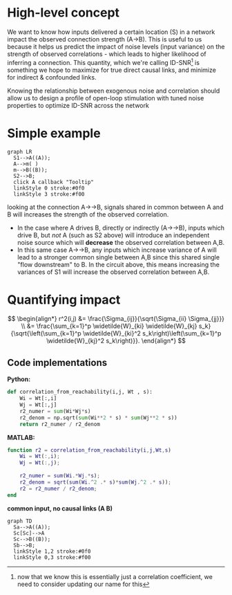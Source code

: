 # High-level concept
We want to know how inputs delivered a certain location (S) in a network impact the observed connection strength (A→B).
This is useful to us because it helps us predict the impact of noise levels (input variance) on the strength of observed correlations - which leads to higher likelihood of inferring a connection.
This quantity, which we're calling ID-SNR[^term] is something we hope to maximize for true direct causal links, and minimize for indirect & confounded links.

Knowing the relationship between exogenous noise and correlation should allow us to design a profile of open-loop stimulation with tuned noise properties to optimize ID-SNR across the network

[^term]: now that we know this is essentially just a correlation coefficient, we need to consider updating our name for this

# Simple example
```mermaid
graph LR
  S1-->A((A));
  A-->m( )
  m-->B((B));
  S2-->B;
  click A callback "Tooltip"
  linkStyle 0 stroke:#0f0
  linkStyle 3 stroke:#f00
```
looking at the connection A→→B, signals shared in common between A and B will increases the strength of the observed correlation.
- In the case where A drives B, directly or indirectly (A→→B), inputs which drive B, but *not* A (such as S2 above) will introduce an independent noise source which will **decrease** the observed correlation between A,B.
- In this same case A→→B, any inputs which increase variance of A will lead to a stronger common single between A,B since this shared single "flow downstream" to B. In the circuit above, this means increasing the variances of S1 will increase the observed correlation between A,B.



# Quantifying impact
$$
\begin{align*}
r^2(i,j) &= \frac{\Sigma_{ij}}{\sqrt{\Sigma_{ii} \Sigma_{jj}}} \\
&= \frac{\sum_{k=1}^p \widetilde{W}_{ki} \widetilde{W}_{kj} s_k}{\sqrt{\left(\sum_{k=1}^p \widetilde{W}_{ki}^2 s_k\right)\left(\sum_{k=1}^p \widetilde{W}_{kj}^2 s_k\right)}}.
\end{align*}
$$

## Code implementations
**Python:**
```python    
def correlation_from_reachability(i,j, Wt , s):
    Wi = Wt[:,i]
    Wj = Wt[:,j]
    r2_numer = sum(Wi*Wj*s)
    r2_denom = np.sqrt(sum(Wi**2 * s) * sum(Wj**2 * s))
    return r2_numer / r2_denom 
```
**MATLAB:**
```matlab
function r2 = correlation_from_reachability(i,j,Wt,s)
    Wi = Wt(:,i);
    Wj = Wt(:,j);
    
    r2_numer = sum(Wi.*Wj.*s);
    r2_denom = sqrt(sum(Wi.^2 .* s)*sum(Wj.^2 .* s));
    r2 = r2_numer / r2_denom;
end
```

**common input, no causal links (A B)**
```mermaid
graph TD
  Sa-->A((A));
  Sc[Sc]-->A
  Sc-->B((B));
  Sb-->B;
  linkStyle 1,2 stroke:#0f0
  linkStyle 0,3 stroke:#f00
```
